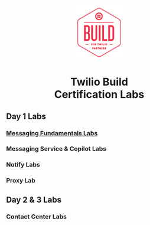 <p align="center" style="color: #343a40">
  <img src="/assets/images/build-logo.png/" alt="Twilio Build" height="150" width="150">
  <h1 align="center">Twilio Build <br> Certification Labs</h1>
</p>

## Day 1 Labs
### [Messaging Fundamentals Labs]()
### Messaging Service & Copilot Labs
### Notify Labs
### Proxy Lab
## Day 2 & 3 Labs
### Contact Center Labs
